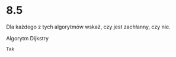 # 8.5

Dla każdego z tych algorytmów wskaż, czy jest zachłanny, czy nie.

Algorytm Dijkstry

```text
Tak
```
